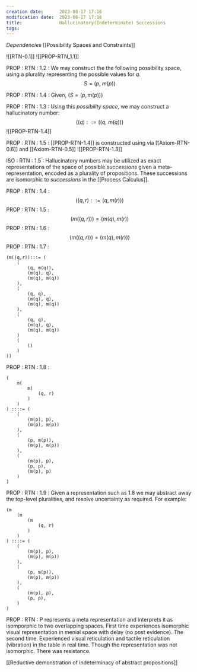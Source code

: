 ```yaml
---
creation date:		2023-08-17 17:16
modification date:	2023-08-17 17:16
title: 				Hallucinatory(Indeterminate) Successions
tags:
---
```

*Dependencies*
[[Possibility Spaces and Constraints]]

![[RTN-0.1]]
![[PROP-RTN_1.1]]

PROP : RTN : 1.2 : We may construct the the following possibility space, using a plurality representing the possible values for $q$.
$$
	S = (p,\ m(p))
$$

PROP : RTN : 1.4 : Given, $(S = (p,m(p)))$  

PROP : RTN : 1.3 : Using this $possibility \ space$, we may construct a hallucinatory number:
$$
	((q) ::= ((q,\ m(q)))
$$
![[PROP-RTN-1.4]]

PROP : RTN : 1.5 : [[PROP-RTN-1.4]] is constructed using via [[Axiom-RTN-0.6]] and [[Axiom-RTN-0.5]]
![[PROP-RTN-1.3]]

ISO : RTN : 1.5 : Hallucinatory numbers may be utilized as exact representations of the space of possible $successions$ given a meta-representation, encoded as a plurality of propositions. These successions are isomorphic to $successions$ in the [[Process Calculus]].

PROP : RTN : 1.4 : $$
	((q,r) ::= (q, m(r)))
$$
PROP : RTN : 1.5 : $$
	(m((q, r))) = (m(q), m(r))
$$
PROP : RTN : 1.6 : $$
	(m((q,r))) = (m(q), m(r)))
$$
PROP : RTN : 1.7 : 
```
(m((q,r)):::= (
	(
		(q, m(q)),  
		(m(q), q),  
		(m(q), m(q))
	),  
	(
		(q, q), 
		(m(q), q), 
		(m(q), m(q))
	), 
	(
		(q, q), 
		(m(q), q), 
		(m(q), m(q))
	)
	(
		()
	)
))
```

PROP : RTN : 1.8 : 
```
(
	m(
		m(
			(q, r)
		)
	)
) ::::= (
	(
		(m(p), p), 
		(m(p), m(p))
	), 
	(
		(p, m(p)), 
		(m(p), m(p))
	), 
	(
		(m(p), p),  
		(p, p),
		(m(p), p)
	)
)
```

PROP : RTN : 1.9 : Given a representation such as 1.8 we may abstract away the top-level pluralities, and resolve uncertainty as required. For example:
```
(m
	(m
		(m
			(q, r)
		)
	)
) ::::= (
	(
		(m(p), p), 
		(m(p), m(p))		
	),
	(
		(p, m(p)), 
		(m(p), m(p))
	),
	(
		(m(p), p),  
		(p, p),
	)
)
```

PROP : RTN : P represents a meta representation and interprets it as isomporphic to two overlapping spaces. First time experiences isomorphic visual representation in menial space with delay (no post evidence). The second time. Experienced visual reticulation and tactile reticulation (vibration) in the table in real time. Though the representation was not isomorphic. There was resistance.

[[Reductive demonstration of indeterminacy of abstract propositions]]
